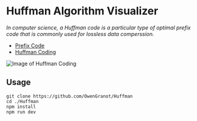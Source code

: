 # Huffman Algorithm Visualizer

*In computer science, a Huffman code is a particular type of optimal prefix code that is commonly used for lossless data comperssion.*

- [Prefix Code](https://en.wikipedia.org/wiki/Prefix_code)
- [Huffman Coding](https://en.wikipedia.org/wiki/Huffman_coding)

![Image of Huffman Coding](https://upload.wikimedia.org/wikipedia/commons/thumb/8/82/Huffman_tree_2.svg/330px-Huffman_tree_2.svg.png)

## Usage

```
git clone https://github.com/OwenGranot/Huffman
cd ./Huffman
npm install
npm run dev
```

